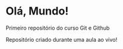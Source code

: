 # Olá, Mundo!
 Primeiro repositório do curso Git e Github

Repositório criado durante uma aula ao vivo!

